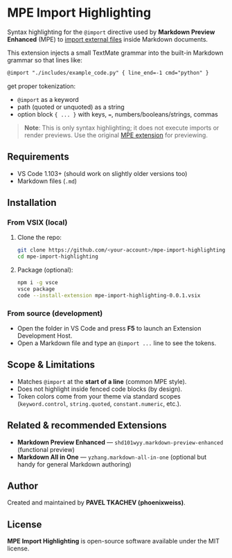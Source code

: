 # MPE Import Highlighting

Syntax highlighting for the `@import` directive used by **Markdown Preview Enhanced** (MPE) to [import external files](https://shd101wyy.github.io/markdown-preview-enhanced/#/file-imports?id=import-external-files) inside Markdown documents.

This extension injects a small TextMate grammar into the built-in Markdown grammar so that lines like:

```md
@import "./includes/example_code.py" { line_end=-1 cmd="python" }
```

get proper tokenization:

- `@import` as a keyword
- path (quoted or unquoted) as a string
- option block `{ ... }` with keys, `=`, numbers/booleans/strings, commas

> **Note**: This is only syntax highlighting; it does not execute imports or render previews. Use the original [MPE extension](https://shd101wyy.github.io/markdown-preview-enhanced/) for previewing.

## Requirements

- VS Code 1.103+ (should work on slightly older versions too)
- Markdown files (`.md`)

## Installation

### From VSIX (local)

1. Clone the repo:

   ```bash
   git clone https://github.com/<your-account>/mpe-import-highlighting.git
   cd mpe-import-highlighting
   ```

2. Package (optional):

   ```bash
   npm i -g vsce
   vsce package
   code --install-extension mpe-import-highlighting-0.0.1.vsix
   ```

### From source (development)

- Open the folder in VS Code and press **F5** to launch an Extension Development Host.
- Open a Markdown file and type an `@import ...` line to see the tokens.

## Scope & Limitations

- Matches `@import` at the **start of a line** (common MPE style).
- Does not highlight inside fenced code blocks (by design).
- Token colors come from your theme via standard scopes (`keyword.control`, `string.quoted`, `constant.numeric`, etc.).

## Related & recommended Extensions

- **Markdown Preview Enhanced** — `shd101wyy.markdown-preview-enhanced` (functional preview)
- **Markdown All in One** — `yzhang.markdown-all-in-one` (optional but handy for general Markdown authoring)

## Author

Created and maintained by **PAVEL TKACHEV (phoenixweiss)**.

## License

**MPE Import Highlighting** is open-source software available under the MIT license.
